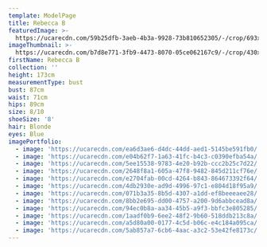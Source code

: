 ```yaml
---
template: ModelPage
title: Rebecca B
featuredImage: >-
  https://ucarecdn.com/59b25dfb-3aeb-4b3a-9928-73b810652305/-/crop/693x422/0,0/-/preview/
imageThumbnail: >-
  https://ucarecdn.com/b7d8e771-3fb9-4473-8070-05ce062167c9/-/crop/430x545/59,0/-/preview/
firstName: Rebecca B
collection: ''
height: 173cm
measurementType: bust
bust: 87cm
waist: 71cm
hips: 89cm
size: 8/10
shoeSize: '8'
hair: Blonde
eyes: Blue
imagePortfolio:
  - image: 'https://ucarecdn.com/ea6d3ae6-d4dc-44dd-aed1-5145be591fb0/'
  - image: 'https://ucarecdn.com/e04b62f7-1a63-41fc-b4c3-c0390efba54a/'
  - image: 'https://ucarecdn.com/5ee15538-9783-4e20-b92b-ccc2b25c7d22/'
  - image: 'https://ucarecdn.com/2648f8a1-605a-47f8-9482-845d211cf76e/'
  - image: 'https://ucarecdn.com/e2704fab-00cd-4264-b843-864673392f64/'
  - image: 'https://ucarecdn.com/4db2930e-ad9d-4996-97c1-e804d18f95a9/'
  - image: 'https://ucarecdn.com/071b3a35-8b5d-4307-a1dd-ef8beeeaee28/'
  - image: 'https://ucarecdn.com/8bb2e695-dd00-4757-a200-9d6abbcead8a/'
  - image: 'https://ucarecdn.com/94ec0b8a-aa34-45b5-a9f3-bbfc3e805285/'
  - image: 'https://ucarecdn.com/1aadf0b9-6ee2-48f2-9b60-518ddb213c8a/'
  - image: 'https://ucarecdn.com/a5d80a00-0177-4c5d-b06c-e4c184a095ca/'
  - image: 'https://ucarecdn.com/5ab857a7-6cb6-4aac-a3c2-53e42fe8173c/'
---
```


